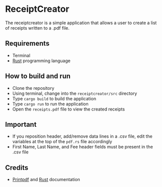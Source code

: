 # ReceiptCreator

The receiptcreator is a simple application that allows a user to create a list of receipts written to a .pdf file.

## Requirements

* Terminal
* [Rust](https://www.rust-lang.org) programming language

## How to build and run

* Clone the repository
* Using terminal, change into the ```receiptcreator/src``` directory
* Type ```cargo build``` to build the application
* Type ```cargo run``` to run the application
* Open the ```receipts.pdf``` file to view the created receipts 

## Important

* If you reposition header, add/remove data lines in a .csv file, edit the variables at the top of the ```pdf.rs``` file accordingly
* First Name, Last Name, and Fee header fields must be present in the .csv file

## Credits

* [Printpdf](https://docs.rs/printpdf/0.3.2/printpdf/) and [Rust](https://doc.rust-lang.org/std/) documentation